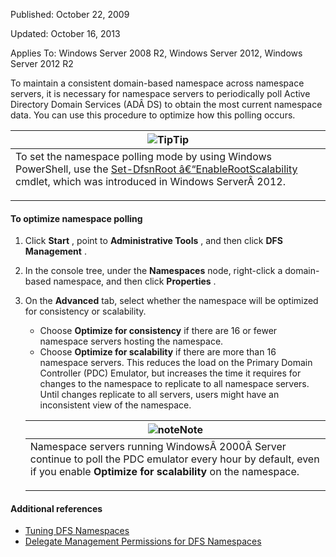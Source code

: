 Published: October 22, 2009

Updated: October 16, 2013

Applies To: Windows Server 2008 R2, Windows Server 2012, Windows Server 2012 R2

To maintain a consistent domain-based namespace across namespace servers, it is necessary for namespace servers to periodically poll Active Directory Domain Services (ADÂ DS) to obtain the most current namespace data. You can use this procedure to optimize how this polling occurs.

<table>
<colgroup>
<col width="100%" />
</colgroup>
<thead>
<tr class="header">
<th><img src="https://i-technet.sec.s-msft.com/dynimg/IC115537.gif" title="Tip" alt="Tip" id="Tip" />Tip</th>
</tr>
</thead>
<tbody>
<tr class="odd">
<td>To set the namespace polling mode by using Windows PowerShell, use the <a href="https://technet.microsoft.com/library/jj884281.aspx">Set-DfsnRoot â€“EnableRootScalability</a> cmdlet, which was introduced in Windows ServerÂ 2012.
<p></p></td>
</tr>
</tbody>
</table>

#### To optimize namespace polling

1.  Click **Start** , point to **Administrative Tools** , and then click **DFS Management** .

2.  In the console tree, under the **Namespaces** node, right-click a domain-based namespace, and then click **Properties** .

3.  On the **Advanced** tab, select whether the namespace will be optimized for consistency or scalability.

    -   Choose **Optimize for consistency** if there are 16 or fewer namespace servers hosting the namespace.
    -   Choose **Optimize for scalability** if there are more than 16 namespace servers. This reduces the load on the Primary Domain Controller (PDC) Emulator, but increases the time it requires for changes to the namespace to replicate to all namespace servers. Until changes replicate to all servers, users might have an inconsistent view of the namespace.

    <table>
    <colgroup>
    <col width="100%" />
    </colgroup>
    <thead>
    <tr class="header">
    <th><img src="https://i-technet.sec.s-msft.com/areas/global/content/clear.gif" title="note" alt="note" id="note" class="cl_IC101471" />Note</th>
    </tr>
    </thead>
    <tbody>
    <tr class="odd">
    <td>Namespace servers running WindowsÂ 2000Â Server continue to poll the PDC emulator every hour by default, even if you enable <strong>Optimize for scalability</strong> on the namespace.
    <p></p></td>
    </tr>
    </tbody>
    </table>

#### Additional references

-   [Tuning DFS Namespaces](https://technet.microsoft.com/en-us/library/cc771083(v=ws.11).aspx)
-   [Delegate Management Permissions for DFS Namespaces](https://technet.microsoft.com/en-us/library/cc754770(v=ws.11).aspx)


